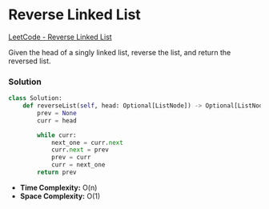 # Reverse Linked List

[LeetCode - Reverse Linked List](https://leetcode.com/problems/reverse-linked-list/)

Given the head of a singly linked list, reverse the list, and return the reversed list.

### Solution

```python
class Solution:
    def reverseList(self, head: Optional[ListNode]) -> Optional[ListNode]:
        prev = None
        curr = head

        while curr:
            next_one = curr.next
            curr.next = prev
            prev = curr
            curr = next_one
        return prev
```

- **Time Complexity:** O(n)
- **Space Complexity:** O(1) 